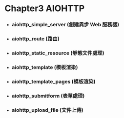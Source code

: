 Chapter3 AIOHTTP
=====
* ### aiohttp_simple_server (創建異步 Web 服務器)
* ### aiohttp_route (路由)
* ### aiohttp_static_resource (靜態文件處理)
* ### aiohttp_template (模板渲染)
* ### aiohttp_template_pages (模板渲染)
* ### aiohttp_submitform (表單處理)
* ### aiohttp_upload_file (文件上傳)
<br />
